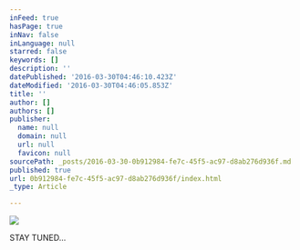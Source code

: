 ```yaml
---
inFeed: true
hasPage: true
inNav: false
inLanguage: null
starred: false
keywords: []
description: ''
datePublished: '2016-03-30T04:46:10.423Z'
dateModified: '2016-03-30T04:46:05.853Z'
title: ''
author: []
authors: []
publisher:
  name: null
  domain: null
  url: null
  favicon: null
sourcePath: _posts/2016-03-30-0b912984-fe7c-45f5-ac97-d8ab276d936f.md
published: true
url: 0b912984-fe7c-45f5-ac97-d8ab276d936f/index.html
_type: Article

---
```

![](https://the-grid-user-content.s3-us-west-2.amazonaws.com/65e6e91b-0368-49b9-a356-2efcfb20951c.png)

STAY TUNED...